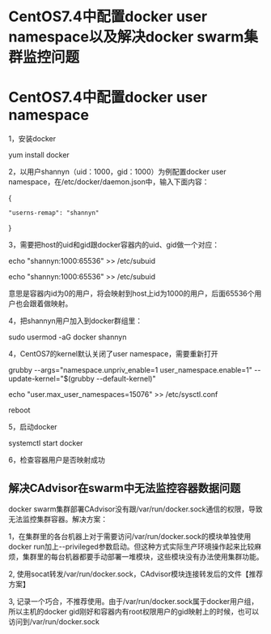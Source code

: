 # CentOS7.4中配置docker user namespace以及解决docker swarm集群监控问题

# CentOS7.4中配置docker user namespace

1，安装docker

yum install docker

2，以用户shannyn（uid：1000，gid：1000）为例配置docker user namespace，在/etc/docker/daemon.json中，输入下面内容：

{

```
"userns-remap": "shannyn"
```

}

3，需要把host的uid和gid跟docker容器内的uid、gid做一个对应：

echo "shannyn:1000:65536" &gt;&gt; /etc/subuid

echo "shannyn:1000:65536" &gt;&gt; /etc/subuid

意思是容器内id为0的用户，将会映射到host上id为1000的用户，后面65536个用户也会跟着做映射。

4，把shannyn用户加入到docker群组里：

sudo usermod -aG docker shannyn

4，CentOS7的kernel默认关闭了user namespace，需要重新打开

grubby --args="namespace.unpriv\_enable=1 user\_namespace.enable=1" --update-kernel="$\(grubby --default-kernel\)"

echo "user.max\_user\_namespaces=15076" &gt;&gt; /etc/sysctl.conf

reboot

5，启动docker

systemctl start docker

6，检查容器用户是否映射成功

## 解决CAdvisor在swarm中无法监控容器数据问题

docker swarm集群部署CAdvisor没有跟/var/run/docker.sock通信的权限，导致无法监控集群容器。解决方案：

1，在集群里的各台机器上对于需要访问/var/run/docker.sock的模块单独使用docker run加上--privileged参数启动。但这种方式实际生产环境操作起来比较麻烦，集群里的每台机器都要手动部署一堆模块，这些模块没有办法使用集群功能。

2, 使用socat转发/var/run/docker.sock，CAdvisor模块连接转发后的文件【推荐方案】

3, 记录一个巧合，不推荐使用。由于/var/run/docker.sock属于docker用户组，所以主机的docker gid刚好和容器内有root权限用户的gid映射上的时候，也可以访问到/var/run/docker.sock

